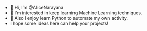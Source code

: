 - 👋 Hi, I’m @AliceNarayana
- 👀 I'm interested in keep learning Machine Learning techniques. 
- 🌱 Also I enjoy learn Python to automate my own activity.
- I hope some ideas here can help your projects! 
<!---
AliceNarayana/AliceNarayana is a ✨ special ✨ repository because its `README.md` (this file) appears on your GitHub profile.
You can click the Preview link to take a look at your changes.
--->
